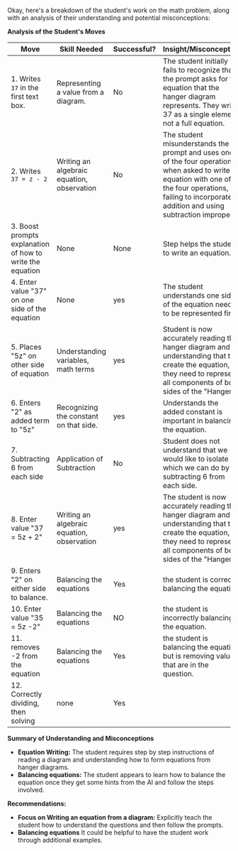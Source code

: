 Okay, here's a breakdown of the student's work on the math problem, along with an analysis of their understanding and potential misconceptions:

**Analysis of the Student's Moves**

| Move                                                        | Skill Needed                           | Successful? | Insight/Misconception                                                                                                                                                                                             |
| ----------------------------------------------------------- | -------------------------------------- | ----------- | ----------------------------------------------------------------------------------------------------------------------------------------------------------------------------------------------------------- |
| 1. Writes `37` in the first text box.                 | Representing a value from a diagram.     | No          | The student initially fails to recognize that the prompt asks for the equation that the hanger diagram represents. They write 37 as a single element, not a full equation.                                                 |
| 2. Writes `37 = z - 2`                                           | Writing an algebraic equation, observation | No          | The student misunderstands the prompt and uses one of the four operations when asked to write an equation with one of the four operations, failing to incorporate addition and using subtraction improperly |
| 3. Boost prompts explanation of how to write the equation      | None                                     | None        | Step helps the student to write an equation.                                                                                                                                           |
| 4. Enter value "37" on one side of the equation             | None                                     | yes         | The student understands one side of the equation needs to be represented first.                                                                                                                            |
| 5. Places "5z" on other side of equation                        | Understanding variables, math terms  | yes          | Student is now accurately reading the hanger diagram and understanding that to create the equation, they need to represent all components of both sides of the "Hanger".                                 |
| 6. Enters "2" as added term to "5z"                           | Recognizing the constant on that side.  | yes          | Understands the added constant is important in balancing the equation.                                                                                                                           |
| 7. Subtracting 6 from each side                          | Application of Subtraction         | No          | Student does not understand that we would like to isolate g which we can do by subtracting 6 from each side.          |
| 8. Enter value "37 = 5z + 2"                                           | Writing an algebraic equation, observation | yes          | The student is now accurately reading the hanger diagram and understanding that to create the equation, they need to represent all components of both sides of the "Hanger".          |
| 9. Enters "2" on either side to balance.                          | Balancing the equations                          | Yes          | the student is correctly balancing the equation.                         |
| 10. Enter value "35 = 5z -2"                                          | Balancing the equations                          | NO          | the student is incorrectly balancing the equation.                           |
| 11. removes -2 from the equation             | Balancing the equations                          | Yes         |  the student is balancing the equation but is removing values that are in the question.            |
| 12. Correctly dividing, then solving      | none                                     | Yes         |                                                  |

**Summary of Understanding and Misconceptions**

*   **Equation Writing:** The student requires step by step instructions of reading a diagram and understanding how to form equations from hanger diagrams.
*   **Balancing equations:** The student appears to learn how to balance the equation once they get some hints from the AI and follow the steps involved.

**Recommendations:**

*   **Focus on Writing an equation from a diagram:** Explicitly teach the student how to understand the questions and then follow the prompts.
*   **Balancing equations** It could be helpful to have the student work through additional examples.
